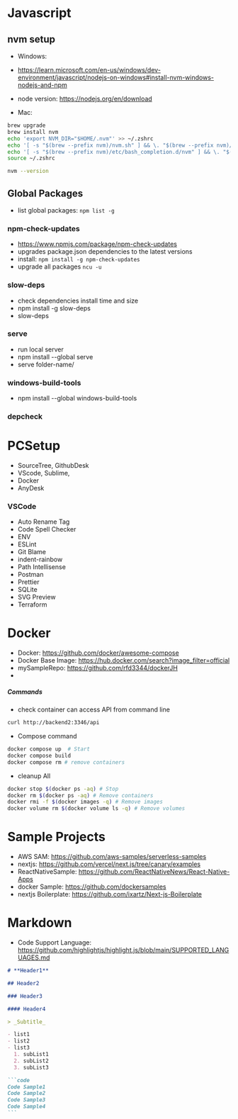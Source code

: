 # **Javascript**

## nvm setup

- Windows:
- https://learn.microsoft.com/en-us/windows/dev-environment/javascript/nodejs-on-windows#install-nvm-windows-nodejs-and-npm
- node version: https://nodejs.org/en/download


- Mac:
```bash
brew upgrade
brew install nvm
echo 'export NVM_DIR="$HOME/.nvm"' >> ~/.zshrc
echo '[ -s "$(brew --prefix nvm)/nvm.sh" ] && \. "$(brew --prefix nvm)/nvm.sh"' >> ~/.zshrc
echo '[ -s "$(brew --prefix nvm)/etc/bash_completion.d/nvm" ] && \. "$(brew --prefix nvm)/etc/bash_completion.d/nvm"' >> ~/.zshrc
source ~/.zshrc

nvm --version

```

## Global Packages

- list global packages: `npm list -g`

### npm-check-updates

- https://www.npmjs.com/package/npm-check-updates
- upgrades package.json dependencies to the latest versions
- install: `npm install -g npm-check-updates`
- upgrade all packages `ncu -u`

### slow-deps

- check dependencies install time and size
- npm install -g slow-deps
- slow-deps

### serve

- run local server
- npm install --global serve
- serve folder-name/

### windows-build-tools

- npm install --global windows-build-tools

### depcheck

# **PCSetup**

- SourceTree, GithubDesk
- VScode, Sublime,
- Docker
- AnyDesk

### VSCode

- Auto Rename Tag
- Code Spell Checker
- ENV
- ESLint
- Git Blame
- indent-rainbow
- Path Intellisense
- Postman
- Prettier
- SQLite
- SVG Preview
- Terraform

# **Docker**

- Docker: https://github.com/docker/awesome-compose
- Docker Base Image: https://hub.docker.com/search?image_filter=official
- mySampleRepo: https://github.com/rfd3344/dockerJH
-

##### Commands

- check container can access API from command line

```bash
curl http://backend2:3346/api
```

- Compose command

```bash
docker compose up  # Start
docker compose build
docker compose rm # remove containers
```

- cleanup All

```bash
docker stop $(docker ps -aq) # Stop
docker rm $(docker ps -aq) # Remove containers
docker rmi -f $(docker images -q) # Remove images
docker volume rm $(docker volume ls -q) # Remove volumes
```

# **Sample Projects**

- AWS SAM: https://github.com/aws-samples/serverless-samples
- nextjs: https://github.com/vercel/next.js/tree/canary/examples
- ReactNativeSample: https://github.com/ReactNativeNews/React-Native-Apps
- docker Sample: https://github.com/dockersamples
- nextjs Boilerplate: https://github.com/ixartz/Next-js-Boilerplate

# **Markdown**

- Code Support Language: https://github.com/highlightjs/highlight.js/blob/main/SUPPORTED_LANGUAGES.md

````md
# **Header1**

## Header2

### Header3

#### Header4

> _Subtitle_

- list1
- list2
- list3
  1. subList1
  2. subList2
  3. subList3

```code
Code Sample1
Code Sample2
Code Sample3
Code Sample4
```
````
